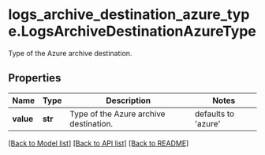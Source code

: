 # logs_archive_destination_azure_type.LogsArchiveDestinationAzureType

Type of the Azure archive destination.
## Properties
Name | Type | Description | Notes
------------ | ------------- | ------------- | -------------
**value** | **str** | Type of the Azure archive destination. | defaults to 'azure'

[[Back to Model list]](README.md#documentation-for-models) [[Back to API list]](README.md#documentation-for-api-endpoints) [[Back to README]](README.md)


